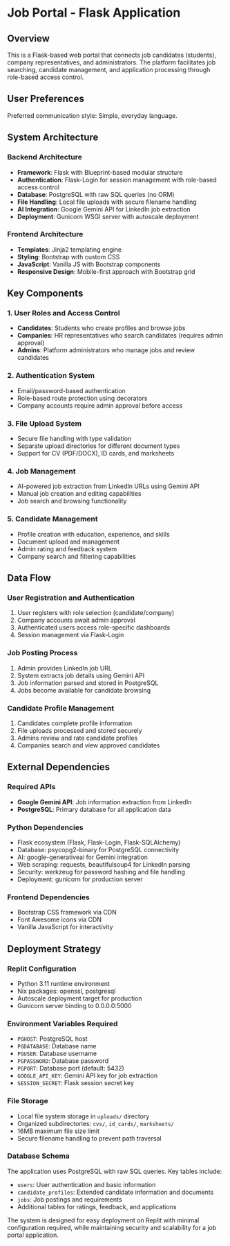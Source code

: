 # Job Portal - Flask Application

## Overview

This is a Flask-based web portal that connects job candidates (students), company representatives, and administrators. The platform facilitates job searching, candidate management, and application processing through role-based access control.

## User Preferences

Preferred communication style: Simple, everyday language.

## System Architecture

### Backend Architecture
- **Framework**: Flask with Blueprint-based modular structure
- **Authentication**: Flask-Login for session management with role-based access control
- **Database**: PostgreSQL with raw SQL queries (no ORM)
- **File Handling**: Local file uploads with secure filename handling
- **AI Integration**: Google Gemini API for LinkedIn job extraction
- **Deployment**: Gunicorn WSGI server with autoscale deployment

### Frontend Architecture
- **Templates**: Jinja2 templating engine
- **Styling**: Bootstrap with custom CSS
- **JavaScript**: Vanilla JS with Bootstrap components
- **Responsive Design**: Mobile-first approach with Bootstrap grid

## Key Components

### 1. User Roles and Access Control
- **Candidates**: Students who create profiles and browse jobs
- **Companies**: HR representatives who search candidates (requires admin approval)
- **Admins**: Platform administrators who manage jobs and review candidates

### 2. Authentication System
- Email/password-based authentication
- Role-based route protection using decorators
- Company accounts require admin approval before access

### 3. File Upload System
- Secure file handling with type validation
- Separate upload directories for different document types
- Support for CV (PDF/DOCX), ID cards, and marksheets

### 4. Job Management
- AI-powered job extraction from LinkedIn URLs using Gemini API
- Manual job creation and editing capabilities
- Job search and browsing functionality

### 5. Candidate Management
- Profile creation with education, experience, and skills
- Document upload and management
- Admin rating and feedback system
- Company search and filtering capabilities

## Data Flow

### User Registration and Authentication
1. User registers with role selection (candidate/company)
2. Company accounts await admin approval
3. Authenticated users access role-specific dashboards
4. Session management via Flask-Login

### Job Posting Process
1. Admin provides LinkedIn job URL
2. System extracts job details using Gemini API
3. Job information parsed and stored in PostgreSQL
4. Jobs become available for candidate browsing

### Candidate Profile Management
1. Candidates complete profile information
2. File uploads processed and stored securely
3. Admins review and rate candidate profiles
4. Companies search and view approved candidates

## External Dependencies

### Required APIs
- **Google Gemini API**: Job information extraction from LinkedIn
- **PostgreSQL**: Primary database for all application data

### Python Dependencies
- Flask ecosystem (Flask, Flask-Login, Flask-SQLAlchemy)
- Database: psycopg2-binary for PostgreSQL connectivity
- AI: google-generativeai for Gemini integration
- Web scraping: requests, beautifulsoup4 for LinkedIn parsing
- Security: werkzeug for password hashing and file handling
- Deployment: gunicorn for production server

### Frontend Dependencies
- Bootstrap CSS framework via CDN
- Font Awesome icons via CDN
- Vanilla JavaScript for interactivity

## Deployment Strategy

### Replit Configuration
- Python 3.11 runtime environment
- Nix packages: openssl, postgresql
- Autoscale deployment target for production
- Gunicorn server binding to 0.0.0.0:5000

### Environment Variables Required
- `PGHOST`: PostgreSQL host
- `PGDATABASE`: Database name
- `PGUSER`: Database username
- `PGPASSWORD`: Database password
- `PGPORT`: Database port (default: 5432)
- `GOOGLE_API_KEY`: Gemini API key for job extraction
- `SESSION_SECRET`: Flask session secret key

### File Storage
- Local file system storage in `uploads/` directory
- Organized subdirectories: `cvs/`, `id_cards/`, `marksheets/`
- 16MB maximum file size limit
- Secure filename handling to prevent path traversal

### Database Schema
The application uses PostgreSQL with raw SQL queries. Key tables include:
- `users`: User authentication and basic information
- `candidate_profiles`: Extended candidate information and documents
- `jobs`: Job postings and requirements
- Additional tables for ratings, feedback, and applications

The system is designed for easy deployment on Replit with minimal configuration required, while maintaining security and scalability for a job portal application.